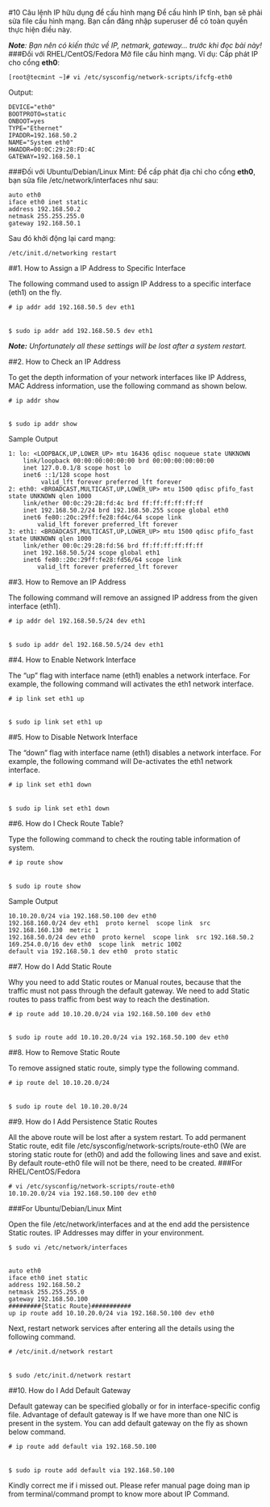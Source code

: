 #10 Câu lệnh IP hữu dụng để cấu hình mạng
Để cấu hình IP tĩnh, bạn sẽ phải sửa file cấu hình mạng. Bạn cần đăng nhập superuser để có toàn quyền thực hiện điều này.

***Note**: Bạn nên có kiến thức về IP, netmark, gateway... trước khi đọc bài này!*
###Đối với RHEL/CentOS/Fedora
Mở file cấu hình mạng. Ví dụ: Cấp phát IP cho cổng **eth0**:

    [root@tecmint ~]# vi /etc/sysconfig/network-scripts/ifcfg-eth0

Output:

    DEVICE="eth0"
    BOOTPROTO=static
    ONBOOT=yes
    TYPE="Ethernet"
    IPADDR=192.168.50.2
    NAME="System eth0"
    HWADDR=00:0C:29:28:FD:4C
    GATEWAY=192.168.50.1
###Đối với Ubuntu/Debian/Linux Mint:
Để cấp phát địa chỉ cho cổng **eth0**, bạn sửa file /etc/network/interfaces như sau:

    auto eth0
    iface eth0 inet static
    address 192.168.50.2
    netmask 255.255.255.0
    gateway 192.168.50.1

Sau đó khởi động lại card mạng:

    /etc/init.d/networking restart

##1. How to Assign a IP Address to Specific Interface

The following command used to assign IP Address to a specific interface (eth1) on the fly.

    # ip addr add 192.168.50.5 dev eth1
###### 
    $ sudo ip addr add 192.168.50.5 dev eth1

***Note:** Unfortunately all these settings will be lost after a system restart.*

##2. How to Check an IP Address

To get the depth information of your network interfaces like IP Address, MAC Address information, use the following command as shown below.

    # ip addr show
###### 
    $ sudo ip addr show

Sample Output

    1: lo: <LOOPBACK,UP,LOWER_UP> mtu 16436 qdisc noqueue state UNKNOWN
        link/loopback 00:00:00:00:00:00 brd 00:00:00:00:00:00
        inet 127.0.0.1/8 scope host lo
        inet6 ::1/128 scope host
             valid_lft forever preferred_lft forever
    2: eth0: <BROADCAST,MULTICAST,UP,LOWER_UP> mtu 1500 qdisc pfifo_fast state UNKNOWN qlen 1000
        link/ether 00:0c:29:28:fd:4c brd ff:ff:ff:ff:ff:ff
        inet 192.168.50.2/24 brd 192.168.50.255 scope global eth0
        inet6 fe80::20c:29ff:fe28:fd4c/64 scope link
            valid_lft forever preferred_lft forever
    3: eth1: <BROADCAST,MULTICAST,UP,LOWER_UP> mtu 1500 qdisc pfifo_fast state UNKNOWN qlen 1000
        link/ether 00:0c:29:28:fd:56 brd ff:ff:ff:ff:ff:ff
        inet 192.168.50.5/24 scope global eth1
        inet6 fe80::20c:29ff:fe28:fd56/64 scope link
            valid_lft forever preferred_lft forever

##3. How to Remove an IP Address

The following command will remove an assigned IP address from the given interface (eth1).

    # ip addr del 192.168.50.5/24 dev eth1
###### 
    $ sudo ip addr del 192.168.50.5/24 dev eth1

##4. How to Enable Network Interface

The “up” flag with interface name (eth1) enables a network interface. For example, the following command will activates the eth1 network interface.

    # ip link set eth1 up
###### 
    $ sudo ip link set eth1 up

##5. How to Disable Network Interface

The “down” flag with interface name (eth1) disables a network interface. For example, the following command will De-activates the eth1 network interface.

    # ip link set eth1 down
###### 
    $ sudo ip link set eth1 down

##6. How do I Check Route Table?

Type the following command to check the routing table information of system.

    # ip route show
###### 
    $ sudo ip route show

Sample Output

    10.10.20.0/24 via 192.168.50.100 dev eth0
    192.168.160.0/24 dev eth1  proto kernel  scope link  src 192.168.160.130  metric 1
    192.168.50.0/24 dev eth0  proto kernel  scope link  src 192.168.50.2
    169.254.0.0/16 dev eth0  scope link  metric 1002
    default via 192.168.50.1 dev eth0  proto static

##7. How do I Add Static Route

Why you need to add Static routes or Manual routes, because that the traffic must not pass through the default gateway. We need to add Static routes to pass traffic from best way to reach the destination.

    # ip route add 10.10.20.0/24 via 192.168.50.100 dev eth0
###### 
    $ sudo ip route add 10.10.20.0/24 via 192.168.50.100 dev eth0

##8. How to Remove Static Route

To remove assigned static route, simply type the following command.

    # ip route del 10.10.20.0/24
###### 
    $ sudo ip route del 10.10.20.0/24

##9. How do I Add Persistence Static Routes

All the above route will be lost after a system restart. To add permanent Static route, edit file /etc/sysconfig/network-scripts/route-eth0 (We are storing static route for (eth0) and add the following lines and save and exist. By default route-eth0 file will not be there, need to be created.
###For RHEL/CentOS/Fedora

    # vi /etc/sysconfig/network-scripts/route-eth0
    10.10.20.0/24 via 192.168.50.100 dev eth0

###For Ubuntu/Debian/Linux Mint

Open the file /etc/network/interfaces and at the end add the persistence Static routes. IP Addresses may differ in your environment.

    $ sudo vi /etc/network/interfaces
###### 
    auto eth0
    iface eth0 inet static
    address 192.168.50.2
    netmask 255.255.255.0
    gateway 192.168.50.100
    #########{Static Route}###########
    up ip route add 10.10.20.0/24 via 192.168.50.100 dev eth0

Next, restart network services after entering all the details using the following command.

    # /etc/init.d/network restart
###### 
    $ sudo /etc/init.d/network restart

##10. How do I Add Default Gateway

Default gateway can be specified globally or for in interface-specific config file. Advantage of default gateway is If we have more than one NIC is present in the system. You can add default gateway on the fly as shown below command.

    # ip route add default via 192.168.50.100
###### 
    $ sudo ip route add default via 192.168.50.100

Kindly correct me if i missed out. Please refer manual page doing man ip from terminal/command prompt to know more about IP Command.
